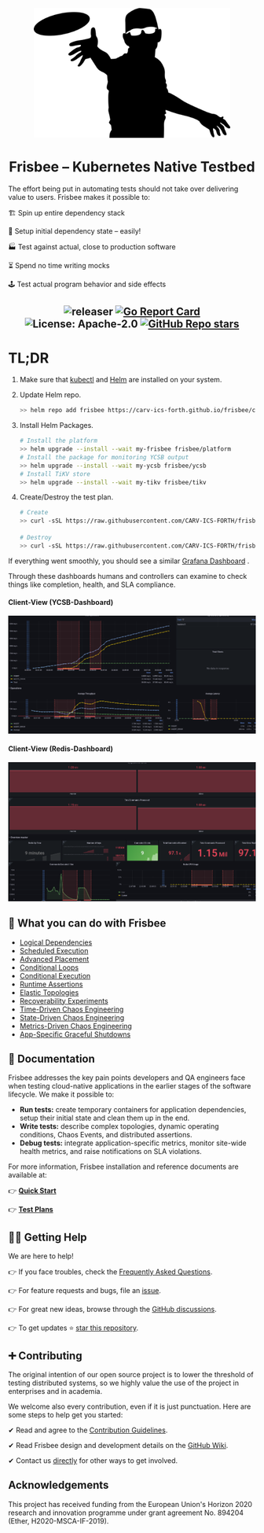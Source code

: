 <div align="center">
<a href="https://www.vectorstock.com/royalty-free-vector/disc-golf-frisbee-eps-vector-25179185">
  <img src="docs/images/logo.jpg" width="400">
</a>
</div>

# <div align="center">Frisbee – Kubernetes Native Testbed</div>

The effort being put in automating tests should not take over delivering value to users. Frisbee makes it possible to:

🏗️ Spin up entire dependency stack

🎁 Setup initial dependency state – easily!

🏭 Test against actual, close to production software

⏳ Spend no time writing mocks

🕹️ Test actual program behavior and side effects

## <div align="center">![releaser](https://github.com/carv-ics-forth/frisbee/actions/workflows/release.yml/badge.svg) [![Go Report Card](https://goreportcard.com/badge/github.com/carv-ics-forth/frisbee)](https://goreportcard.com/report/github.com/carv-ics-forth/frisbee) ![License: Apache-2.0](https://img.shields.io/github/license/carv-ics-forth/frisbee?color=blue) [![GitHub Repo stars](https://img.shields.io/github/stars/carv-ics-forth/frisbee)](https://github.com/carv-ics-forth/frisbee/stargazers)</div>

# TL;DR

1. Make sure that [kubectl](https://kubernetes.io/docs/tasks/tools/install-kubectl-linux/)
   and  [Helm](https://helm.sh/docs/intro/install/) are installed on your system.

2. Update Helm repo.

   ```bash
   >> helm repo add frisbee https://carv-ics-forth.github.io/frisbee/charts
   ```

3. Install Helm Packages.

   ```bash
   # Install the platform
   >> helm upgrade --install --wait my-frisbee frisbee/platform
   # Install the package for monitoring YCSB output
   >> helm upgrade --install --wait my-ycsb frisbee/ycsb
   # Install TiKV store
   >> helm upgrade --install --wait my-tikv frisbee/tikv
   ```

4. Create/Destroy the test plan.

   ```bash
   # Create 
   >> curl -sSL https://raw.githubusercontent.com/CARV-ICS-FORTH/frisbee/main/charts/tikv/examples/plan.baseline.yml | kubectl -f - apply
   
   # Destroy
   >> curl -sSL https://raw.githubusercontent.com/CARV-ICS-FORTH/frisbee/main/charts/tikv/examples/plan.baseline.yml | kubectl -f - delete --cascade=foreground
   ```

If everything went smoothly, you should see a
similar [Grafana Dashboard](http://grafana.localhost/d/R5y4AE8Mz/kubernetes-cluster-monitoring-via-prometheus?orgId=1&amp;from=now-15m&amp;to=now)
.

Through these dashboards humans and controllers can examine to check things like completion, health, and SLA compliance.

#### Client-View (YCSB-Dashboard)

![image-20211008230432961](docs/images/partitions.png)

#### Client-View (Redis-Dashboard)

![](docs/images/masterdashboard.png)


## :compass: What you can do with Frisbee

* [Logical Dependencies](charts/iperf2/examples/0.server-client.yml)
* [Scheduled Execution](charts/iperf2/examples/1.scheduled-clients.yml)
* [Advanced Placement](charts/iperf2/examples/2.advanced-placement.yml )
* [Conditional Loops](charts/iperf2/examples/3.create-until.yml)
* [Conditional Execution](charts/iperf2/examples/4.create-when.yml)
* [Runtime Assertions](charts/iperf2/examples/5.assertions.yml )
* [Elastic Topologies](charts/iperf2/examples/6.deletions.yml )
* [Recoverability Experiments](charts/iperf2/examples/7.failure-toleration.yml )
* [Time-Driven Chaos Engineering](charts/iperf2/examples/8.time-driven-fault.yml )
* [State-Driven Chaos Engineering](charts/iperf2/examples/9.state-driven-fault.yml)
* [Metrics-Driven Chaos Engineering](charts/iperf2/examples/10.metrics-driven-fault.yml)
* [App-Specific Graceful Shutdowns](charts/cockroach/examples/6.cluster-elastic-scaledown.yml )




## 📙 Documentation

Frisbee addresses the key pain points developers and QA engineers face when testing cloud-native applications in the
earlier stages of the software lifecycle. We make it possible to:

* **Run tests:**  create temporary containers for application dependencies, setup their initial state and clean them up
  in the end.
* **Write tests:** describe complex topologies, dynamic operating conditions, Chaos Events, and distributed assertions.
* **Debug tests:** integrate application-specific metrics, monitor site-wide health metrics, and raise notifications on
  SLA violations.

For more information, Frisbee installation and reference documents are available at:

👉 **[Quick Start](docs/tutorial.md)**

👉 **[Test Plans](charts)**

## 🙋‍♂️ Getting Help

We are here to help!

👉 If you face troubles, check the [Frequently Asked Questions](docs/faq.md).

👉 For feature requests and bugs, file an [issue](https://github.com/carv-ics-forth/frisbee/issues).

👉 For great new ideas, browse through the [GitHub discussions](https://github.com/carv-ics-forth/frisbee/discussions).

👉 To get updates ⭐️ [star this repository](https://github.com/carv-ics-forth/frisbee/stargazers).

## ➕ Contributing

The original intention of our open source project is to lower the threshold of testing distributed systems, so we highly
value the use of the project in enterprises and in academia.

We welcome also every contribution, even if it is just punctuation. Here are some steps to help get you started:

✔ Read and agree to the [Contribution Guidelines](docs/CONTRIBUTING.md).

✔ Read Frisbee design and development details on the [GitHub Wiki](https://github.com/carv-ics-forth/frisbee/wiki).

✔ Contact us [directly](fnikol@ics.forth.gr) for other ways to get involved.

## Acknowledgements

This project has received funding from the European Union's Horizon 2020 research and innovation programme under grant
agreement No. 894204 (Ether, H2020-MSCA-IF-2019).
